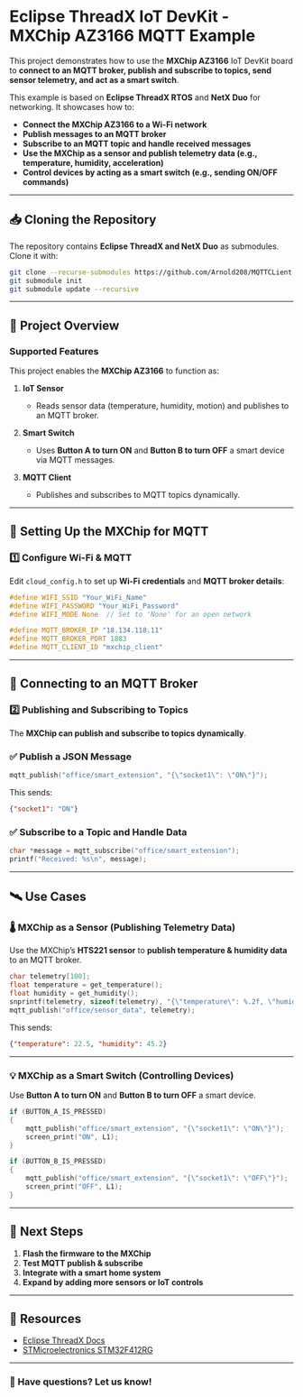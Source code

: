 <!--
  Copyright (c) 2024 Eclipse Foundation
 
  This program and the accompanying materials are made available 
  under the terms of the MIT license which is available at
  https://opensource.org/license/mit.
 
  SPDX-License-Identifier: MIT
 
  Contributors: 
      Frédéric Desbiens - Initial version.
      Andy Riexinger - Documentation for Mac M1.
      Kimkpe Arnold Sylvian - Updated for MQTT & IoT Use Cases
-->

# **Eclipse ThreadX IoT DevKit - MXChip AZ3166 MQTT Example**

This project demonstrates how to use the **MXChip AZ3166** IoT DevKit board to **connect to an MQTT broker, publish and subscribe to topics, send sensor telemetry, and act as a smart switch**.

This example is based on **Eclipse ThreadX RTOS** and **NetX Duo** for networking. It showcases how to:
- **Connect the MXChip AZ3166 to a Wi-Fi network**
- **Publish messages to an MQTT broker**
- **Subscribe to an MQTT topic and handle received messages**
- **Use the MXChip as a sensor and publish telemetry data (e.g., temperature, humidity, acceleration)**
- **Control devices by acting as a smart switch (e.g., sending ON/OFF commands)**

---

## **📥 Cloning the Repository**
The repository contains **Eclipse ThreadX and NetX Duo** as submodules. Clone it with:

```sh
git clone --recurse-submodules https://github.com/Arnold208/MQTTCLient
git submodule init
git submodule update --recursive
```

---

## **🚀 Project Overview**
### **Supported Features**
This project enables the **MXChip AZ3166** to function as:

1. **IoT Sensor**  
   - Reads sensor data (temperature, humidity, motion) and publishes to an MQTT broker.  

2. **Smart Switch**  
   - Uses **Button A to turn ON** and **Button B to turn OFF** a smart device via MQTT messages.  

3. **MQTT Client**  
   - Publishes and subscribes to MQTT topics dynamically.  

---

## **🔧 Setting Up the MXChip for MQTT**
### **1️⃣ Configure Wi-Fi & MQTT**
Edit `cloud_config.h` to set up **Wi-Fi credentials** and **MQTT broker details**:

```c
#define WIFI_SSID "Your_WiFi_Name"
#define WIFI_PASSWORD "Your_WiFi_Password"
#define WIFI_MODE None  // Set to 'None' for an open network

#define MQTT_BROKER_IP "18.134.118.11"
#define MQTT_BROKER_PORT 1883
#define MQTT_CLIENT_ID "mxchip_client"
```

---

## **📡 Connecting to an MQTT Broker**
### **2️⃣ Publishing and Subscribing to Topics**
The **MXChip can publish and subscribe to topics dynamically**.

### **✅ Publish a JSON Message**
```c
mqtt_publish("office/smart_extension", "{\"socket1\": \"ON\"}");
```
This sends:
```json
{"socket1": "ON"}
```

### **✅ Subscribe to a Topic and Handle Data**
```c
char *message = mqtt_subscribe("office/smart_extension");
printf("Received: %s\n", message);
```

---

## **🛰️ Use Cases**
### **🌡️ MXChip as a Sensor (Publishing Telemetry Data)**
Use the MXChip’s **HTS221 sensor** to **publish temperature & humidity data** to an MQTT broker.

```c
char telemetry[100];
float temperature = get_temperature();
float humidity = get_humidity();
snprintf(telemetry, sizeof(telemetry), "{\"temperature\": %.2f, \"humidity\": %.2f}", temperature, humidity);
mqtt_publish("office/sensor_data", telemetry);
```
This sends:
```json
{"temperature": 22.5, "humidity": 45.2}
```

---

### **💡 MXChip as a Smart Switch (Controlling Devices)**
Use **Button A to turn ON** and **Button B to turn OFF** a smart device.

```c
if (BUTTON_A_IS_PRESSED)
{
    mqtt_publish("office/smart_extension", "{\"socket1\": \"ON\"}");
    screen_print("ON", L1);
}

if (BUTTON_B_IS_PRESSED)
{
    mqtt_publish("office/smart_extension", "{\"socket1\": \"OFF\"}");
    screen_print("OFF", L1);
}
```

---

## **📌 Next Steps**
1. **Flash the firmware to the MXChip**  
2. **Test MQTT publish & subscribe**  
3. **Integrate with a smart home system**  
4. **Expand by adding more sensors or IoT controls**  

---

## **📜 Resources**
- [Eclipse ThreadX Docs](https://github.com/eclipse-threadx/rtos-docs)
- [STMicroelectronics STM32F412RG](https://www.st.com/en/microcontrollers-microprocessors/stm32f412rg.html)

---

### **🎯 Have questions? Let us know!**